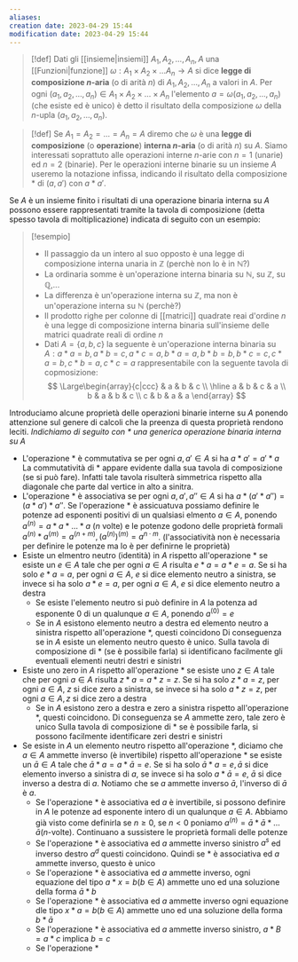```yaml
---
aliases: 
creation date: 2023-04-29 15:44
modification date: 2023-04-29 15:44
---
```


> [!def]
> Dati gli [[insieme|insiemi]] $A_{1},A_{2},\dots ,A_{n},A$ una [[Funzioni|funzione]] $\omega : A_{1} \times A_{2} \times \dots A_{n} \to A$ si dice **legge di composizione $n$-aria** (o di arità $n$) di $A_{1},A_{2},\dots,A_{n}$ a valori in $A$. Per ogni $(a_{1},a_{2},\dots,a_{n}) \in A_{1} \times A_{2} \times \dots \times A_{n}$ l'elemento $a = \omega(a_{1},a_{2},\dots,a_{n})$ (che esiste ed è unico) è detto il risultato della composizione $\omega$ della $n$-upla ($a_{1},a_{2},\dots,a_{n}$).

> [!def]
> Se $A_{1} = A_{2} = \dots = A_{n} = A$ diremo che $\omega$ è una **legge di composizione** (o **operazione**) **interna $n$-aria** (o di arità $n$) su $A$.
> Siamo interessati soprattuto alle operazioni interne $n$-arie con $n = 1$ (unarie) ed $n = 2$ (binarie). Per le operazioni interne binarie su un insieme $A$ useremo la notazione infissa, indicando il risultato della composizione $*$ di $(a,a')$ con $a * a'$.

Se $A$ è un insieme finito i risultati di una operazione binaria interna su $A$ possono essere rappresentati tramite la tavola di composizione (detta spesso tavola di moltiplicazione) indicata di seguito con un esempio:

>[!esempio]
>- Il passaggio da un intero al suo opposto è una legge di composizione interna unaria in $\mathbb{Z}$ (perchè non lo è in $\mathbb{N}$?)
>- La ordinaria somme è un'operazione interna binaria su $\mathbb{N}$, su $\mathbb{Z}$, su $\mathbb{Q}$,...
>- La differenza è un'operazione interna su $\mathbb{Z}$, ma non è un'operazione interna su $\mathbb{N}$ (perchè?)
>- Il prodotto righe per colonne di [[matrici]] quadrate reai d'ordine $n$ è una legge di composizione interna binaria sull'insieme delle matrici quadrate reali di ordine $n$
>- Dati $A = \{ a,b,c \}$ la seguente è un'operazione interna binaria su $A: a * a = b, a * b = c, a * c = a,b*a = a, b *b = b, b*c =c, c * a = b, c * b = a, c * c = a$ rappresentabile con la seguente tavola di copmosizione:
>  $$ \Large\begin{array}{c|ccc}
> & a & b & c \\
>\hline a & b & c & a \\
>b & a & b & c \\
>c & b & a & a
>\end{array} $$


Introduciamo alcune proprietà delle operazioni binarie interne su $A$  ponendo attenzione sul genere di calcoli che la preenza di questa proprietà rendono leciti.
*Indichiamo di seguito con $*$ una generica operazione binaria interna su $A$*

- L'operazione $*$ è commutativa se per ogni $a,a' \in A$ si ha $a * a' = a' * a$
  La commutatività di $*$ appare evidente dalla sua tavola di composizione (se si può fare).
  Infatti tale tavola risulterà simmetrica rispetto alla diagonale che parte dal vertice in alto a sinitra.
- L'operazione $*$ è associativa se per ogni $a,a',a'' \in A$ si ha $a * (a' * a'') = (a*a') * a''$.
  Se l'operazione $*$ è assicuatuva possiamo definire le potenze ad esponenti positivi di un qualsiasi elmento $a \in A$, ponendo $a^{(n)} = a * a * \dots * a$ ($n$ volte) e le potenze godono delle proprietà formali $a^{(n)} * a^{(m)} = a^{(n + m)}, (a^{(n)})^{(m)}=a^{n \cdot m}$. (l'associatività non è necessaria per definire le potenze ma lo è per definirne le proprietà)
- Esiste un elmentro neutro (identità) in $A$ rispetto all'operazione $*$ se esiste un $e \in A$ tale che per ogni $a \in A$ risulta $e * a = a * e = a$. Se si ha solo $e * a = a$, per ogni $a \in A$, $e$ si dice elemento neutro a sinistra, se invece si ha solo $a * e= a$, per ogni $a \in A$, $e$ si dice elemento neutro a destra
	- Se esiste l'elemento neutro si può definire in $A$ la potenza ad esponente $0$ di un  qualunque $a \in A$, ponendo $a^{(0)} = e$
	- Se in $A$ esistono elemento neutro a destra ed elemento neutro a sinistra rispetto all'operazione $*$, questi coincidono
	Di conseguenza se in $A$ esiste un elemento neutro questo è unico.
	Sulla tavola di composizione di $*$ (se è possibile farla) si identificano facilmente gli eventuali elementi neutri destri e sinistri
- Esiste uno zero in $A$ rispetto all'operazione $*$ se esiste uno $z \in A$ tale che per ogni $a \in A$ risulta $z * a = a * z = z$. Se si ha solo $z * a = z$, per ogni $a \in A$, $z$ si dice zero a sinistra, se invece si ha solo $a * z =z$, per ogni $a \in A,z$ si dice zero a destra
	- Se in $A$ esistono zero a destra e zero a sinistra rispetto all'operazione $*$, questi coincidono. Di conseguenza se $A$ ammette zero, tale zero è unico
	Sulla tavola di composizione di $*$ se è possibile farla, si possono facilmente identificare zeri destri e sinistri
- Se esiste in $A$ un elemento neutro rispetto all'operazione $*$, diciamo che $a \in A$ ammette inverso (è invertibile) rispetto all'operazione $*$ se esiste un $\bar{a} \in A$ tale che $\bar{a} * a = a * \bar{a} = e$. Se si ha solo $\bar{a} * a = e, \bar{a}$ si dice elemento inverso a sinistra di $a$, se invece si ha solo $a * \bar{a} = e$, $\bar{a}$ si dice inverso a destra di $a$.
  Notiamo che se $a$ ammette inverso $\bar{a}$, l'inverso di $\bar{a}$ è $a$.
	- Se l'operazione $*$ è associativa ed $a$ è invertibile, si possono definire in $A$ le potenze ad esponente intero di un qualunque $a \in A$. Abbiamo già visto come definirla se $n \geq 0$, se $n < 0$ poniamo $a^{(n)} = \bar{a} * \bar{a} * \dots \bar{a} (n$-volte). Continuano a sussistere le proprietà formali delle potenze
	- Se l'operazione $*$ è associativa ed $a$ ammette inverso sinistro $a^s$ ed inverso destro $a^d$ questi coincidono. Quindi se $*$ è associativa ed $a$ ammette inverso, questo è unico
	- Se l'operazione $*$ è associativa ed $a$ ammette inverso, ogni equazione del tipo $a * x = b (b \in A)$ ammette uno ed una soluzione della forma $\bar{a} * b$
	- Se l'operazione $*$ è associativa ed $a$ ammette inverso ogni equazione dle tipo $x * a = b (b \in A)$ ammette uno ed una soluzione della forma $b * \bar{a}$
	- Se l'operazione $*$ è associativa ed $a$ ammette inverso sinistro, $a * B = a * c$ implica $b = c$
	- Se l'operazione $*$
